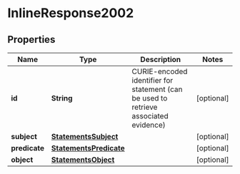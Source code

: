 
# InlineResponse2002

## Properties
Name | Type | Description | Notes
------------ | ------------- | ------------- | -------------
**id** | **String** | CURIE-encoded identifier for statement (can be used to retrieve associated evidence) |  [optional]
**subject** | [**StatementsSubject**](StatementsSubject.md) |  |  [optional]
**predicate** | [**StatementsPredicate**](StatementsPredicate.md) |  |  [optional]
**object** | [**StatementsObject**](StatementsObject.md) |  |  [optional]



